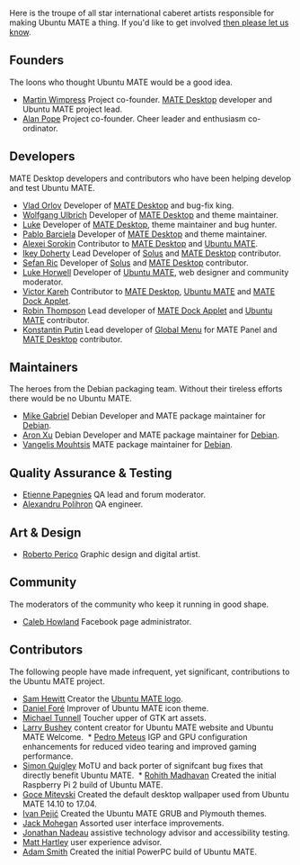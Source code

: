 <!--
.. title: Team
.. slug: team
.. date: 2014-06-10 23:01:09 UTC
.. tags: Ubuntu,MATE
.. link:
.. description:
.. type: text
-->

Here is the troupe of all star international caberet artists responsible
for making Ubuntu MATE a thing. If you'd like to get involved
[then please let us know](/community/).

## Founders

The loons who thought Ubuntu MATE would be a good idea.

  * [Martin Wimpress](http://flexion.org) Project co-founder. [MATE Desktop](http://mate-desktop.org) developer and Ubuntu MATE project lead.
  * [Alan Pope](http://popey.com) Project co-founder. Cheer leader and enthusiasm co-ordinator.

## Developers

MATE Desktop developers and contributors who have been helping develop
and test Ubuntu MATE.

  * [Vlad Orlov](https://github.com/monsta) Developer of [MATE Desktop](http://mate-desktop.org) and bug-fix king.
  * [Wolfgang Ulbrich](https://github.com/raveit65) Developer of [MATE Desktop](http://mate-desktop.org) and theme maintainer.
  * [Luke](https://github.com/lukefromdc) Developer of [MATE Desktop](http://mate-desktop.org), theme maintainer and bug hunter.
  * [Pablo Barciela](https://github.com/sc0w) Developer of [MATE Desktop](http://mate-desktop.org) and theme maintainer.
  * [Alexei Sorokin](https://github.com/XRevan86) Contributor to [MATE Desktop](http://mate-desktop.org) and [Ubuntu MATE](https://ubuntu-mate.org).
  * [Ikey Doherty](https://github.com/ikeydoherty) Lead Developer of [Solus](https://solus-project.com/) and [MATE Desktop](http://mate-desktop.org) contributor.
  * [Sefan Ric](https://github.com/cyber) Developer of [Solus](https://solus-project.com/) and [MATE Desktop](http://mate-desktop.org) contributor.
  * [Luke Horwell](https://github.com/lah7) Developer of [Ubuntu MATE](https://ubuntu-mate.org), web designer and community moderator.
  * [Victor Kareh](https://github.com/vkareh) Contributor to [MATE Desktop](http://mate-desktop.org), [Ubuntu MATE](https://ubuntu-mate.org) and [MATE Dock Applet](https://github.com/robint99/mate-dock-applet).
  * [Robin Thompson](https://github.com/robint99) Lead developer of [MATE Dock Applet](https://github.com/robint99/mate-dock-applet) and [Ubuntu MATE](https://ubuntu-mate.org) contributor.
  * [Konstantin Putin](https://github.com/rilian-la-te) Lead developer of [Global Menu](https://github.com/rilian-la-te/vala-panel-appmenu) for MATE Panel and [MATE Desktop](http://mate-desktop.org) contributor.

## Maintainers

The heroes from the Debian packaging team. Without their tireless
efforts there would be no Ubuntu MATE.

  * [Mike Gabriel](https://github.com/sunweaver) Debian Developer and MATE package maintainer for [Debian](http://www.debian.org).
  * [Aron Xu](https://github.com/happyaron) Debian Developer and MATE package maintainer for [Debian](http://www.debian.org).
  * [Vangelis Mouhtsis](https://github.com/gnugr) MATE package maintainer for [Debian](http://www.debian.org).

## Quality Assurance & Testing

  * [Etienne Papegnies](https://ubuntu-mate.community/users/ouroumov) QA lead and forum moderator.
  * [Alexandru Polihron](https://github.com/apolitech) QA engineer.

## Art & Design

  * [Roberto Perico](https://github.com/RobertoPerico) Graphic design and digital artist.

## Community

The moderators of the community who keep it running in good shape.

  * [Caleb Howland](http://wiki.ubuntu.com/SonikkuAmerica) Facebook page administrator.

## Contributors

The following people have made infrequent, yet significant,
contributions to the Ubuntu MATE project.

  * [Sam Hewitt](http://snwh.org/) Creator the [Ubuntu MATE logo](http://ubuntu-mate.org/logo-guidelines/).
  * [Daniel Foré](https://github.com/danrabbit) Improver of Ubuntu MATE icon theme.
  * [Michael Tunnell](http://michaeltunnell.com/) Toucher upper of GTK art assets.
  * [Larry Bushey](http://goinglinux.com/) content creator for Ubuntu MATE website and Ubuntu MATE Welcome.
  * [Pedro Meteus](https://twitter.com/UnaccountedFour) IGP and GPU configuration enhancements for reduced video tearing and improved gaming performance.
  * [Simon Quigley](https://github.com/tsimonq2) MoTU and back porter of signifcant bug fixes that directly benefit Ubuntu MATE.
  * [Rohith Madhavan](https://ubuntu-mate.community/users/rohithmadhavan) Created the initial Raspberry Pi 2 build of Ubuntu MATE.
  * [Goce Mitevski](http://nicer2.com) Created the default desktop wallpaper used from Ubuntu MATE 14.10 to 17.04.
  * [Ivan Pejić](https://plus.google.com/113587242852192152625/) Created the Ubuntu MATE GRUB and Plymouth themes.
  * [Jack Mohegan](https://plus.google.com/101312215214323407176/) Assorted user interface improvements.
  * [Jonathan Nadeau](http://jnadeau.org/) assistive technology advisor and accessibility testing.
  * [Matt Hartley](http://www.matthartley.com/) user experience advisor.
  * [Adam Smith](https://plus.google.com/u/0/111285327879595317710) Created the initial PowerPC build of Ubuntu MATE.
